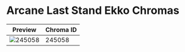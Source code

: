 # Arcane Last Stand Ekko Chromas

| Preview | Chroma ID |
|---------|-----------|
| ![245058](https://raw.communitydragon.org/latest/plugins/rcp-be-lol-game-data/global/default/v1/champion-chroma-images/245/245058.png) | 245058 |